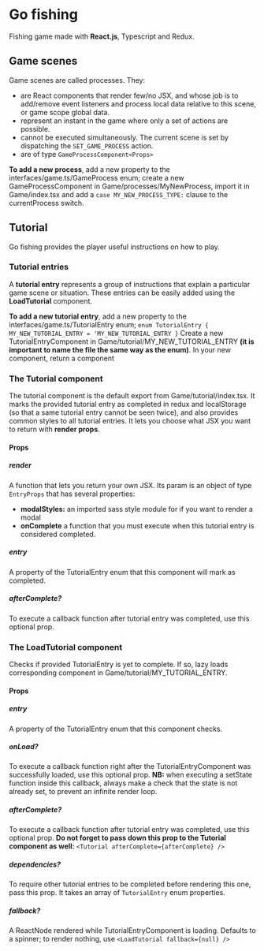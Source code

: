 # Go fishing
Fishing game made with **React.js**, Typescript and Redux.

## Game scenes
Game scenes are called processes.
They:
- are React components that render few/no JSX, and whose job is to add/remove event listeners and process local data relative to this scene, or game scope global data.
- represent an instant in the game where only a set of actions are possible.
- cannot be executed simultaneously. The current scene is set by dispatching the `SET_GAME_PROCESS` action.
- are of type `GameProcessComponent<Props>`

**To add a new process**, add a new property to the interfaces/game.ts/GameProcess enum; create a new GameProcessComponent in Game/processes/MyNewProcess, import it in Game/index.tsx and add a `case MY_NEW_PROCESS_TYPE:` clause to the currentProcess switch. 

## Tutorial
Go fishing provides the player useful instructions on how to play.

### Tutorial entries
A **tutorial entry** represents a group of instructions that explain a particular game scene or situation.
These entries can be easily added using the **LoadTutorial** component.

**To add a new tutorial entry**, add a new property to the interfaces/game.ts/TutorialEntry enum;
`enum TutorialEntry { MY_NEW_TUTORIAL_ENTRY = 'MY_NEW_TUTORIAL_ENTRY }`
Create a new TutorialEntryComponent in Game/tutorial/MY_NEW_TUTORIAL_ENTRY **(it is important to name the file the same way as the enum)**.
In your new component, return a **<Tutorial />** component

### The Tutorial component
The tutorial component is the default export from Game/tutorial/index.tsx. It marks the provided tutorial entry as completed in redux and localStorage (so that a same tutorial entry cannot be seen twice), and also provides common styles to all tutorial entries. It lets you choose what JSX you want to return with **render props**.
#### Props
##### render
A function that lets you return your own JSX.
Its param is an object of type `EntryProps` that has several properties:
- **modalStyles:** an imported sass style module for if you want to render a modal
- **onComplete** a function that you must execute when this tutorial entry is considered completed.
##### entry
A property of the TutorialEntry enum that this component will mark as completed.
##### afterComplete?
To execute a callback function after tutorial entry was completed, use this optional prop.

### The LoadTutorial component
Checks if provided TutorialEntry is yet to complete. If so, lazy loads corresponding component in Game/tutorial/MY_TUTORIAL_ENTRY.
#### Props
##### entry
A property of the TutorialEntry enum that this component checks.
##### onLoad?
To execute a callback function right after the TutorialEntryComponent was successfully loaded, use this optional prop.
**NB:** when executing a setState function inside this callback, always make a check that the state is not already set, to prevent an infinite render loop. 
##### afterComplete?
To execute a callback function after tutorial entry was completed, use this optional prop. **Do not forget to pass down this prop to the Tutorial component as well:** `<Tutorial afterComplete={afterComplete} />`
##### dependencies?
To require other tutorial entries to be completed before rendering this one, pass this prop. It takes an array of `TutorialEntry` enum properties.
##### fallback?
A ReactNode rendered while TutorialEntryComponent is loading. Defaults to a spinner; to render nothing, use `<LoadTutorial fallback={null} />`
